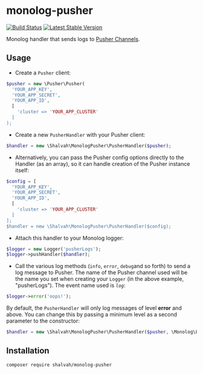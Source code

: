 # monolog-pusher

[![Build Status](https://travis-ci.com/shalvah/monolog-pusher.svg?branch=master)](https://travis-ci.com/shalvah/monolog-pusher)
[![Latest Stable Version](https://poser.pugx.org/shalvah/monolog-pusher/v/stable)](https://packagist.org/packages/shalvah/monolog-pusher)

Monolog handler that sends logs to [Pusher Channels](https://pusher.com/channels).

## Usage
- Create a `Pusher` client:

```php
$pusher = new \Pusher\Pusher(
  'YOUR_APP_KEY', 
  'YOUR_APP_SECRET', 
  'YOUR_APP_ID', 
  [
    'cluster => 'YOUR_APP_CLUSTER'
  ]
);
```

- Create a new `PusherHandler` with your Pusher client:

```php
$handler = new \Shalvah\MonologPusher\PusherHandler($pusher);
```

- Alternatively, you can pass the Pusher config options directly to the Handler (as an array), so it can handle creation of the Pusher instance itself:

```php
$config = [
  'YOUR_APP_KEY', 
  'YOUR_APP_SECRET', 
  'YOUR_APP_ID',
  [
    'cluster => 'YOUR_APP_CLUSTER'
  ]
];
$handler = new \Shalvah\MonologPusher\PusherHandler($config);
```

- Attach this handler to your Monolog logger:

```php
$logger = new Logger('pusherLogs');
$logger->pushHandler($handler);
```

- Call the various log methods (`info`, `error`, `debug`and so forth) to send a log message to Pusher. The name of the Pusher channel used will be the name you set when creating your `Logger` (in the above example, "pusherLogs"). The event name used is *`log`*:

```php
$logger->error('oops!');
```

By default, the `PusherHandler` will only log messages of level **error** and above. You can change this by passing a minimum level as a second parameter to the constructor:

```php
$handler = new \Shalvah\MonologPusher\PusherHandler($pusher, \Monolog\Logger::DEBUG);
```

## Installation

```bash
composer require shalvah/monolog-pusher
```
